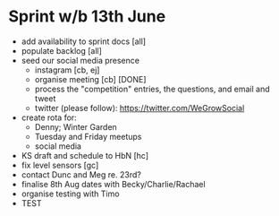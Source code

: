 Sprint w/b 13th June
===

- add availability to sprint docs [all]
- populate backlog [all]
- seed our social media presence
  - instagram [cb, ej]
  - organise meeting [cb] [DONE]
  - process the "competition" entries, the questions, and email and tweet
  - twitter (please follow): https://twitter.com/WeGrowSocial
- create rota for:
  - Denny; Winter Garden
  - Tuesday and Friday meetups
  - social media
- KS draft and schedule to HbN [hc]
- fix level sensors [gc]
- contact Dunc and Meg re. 23rd?
- finalise 8th Aug dates with Becky/Charlie/Rachael
- organise testing with Timo
- TEST
